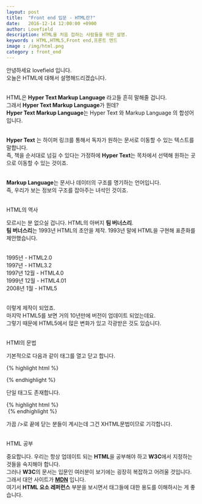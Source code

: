 ```yaml
---
layout: post
title:  "Front end 입문 - HTML란?"
date:   2016-12-14 12:00:00 +0900
author: Lovefield
description: HTML을 처음 접하는 사람들을 위한 설명.
keywords : HTML,HTML5,Front end,프론트 엔드
image : /img/html.png
category : front_end
---
```


안녕하세요 lovefield 입니다.<br>
오늘은 HTML에 대해서 설명해드리겠습니다.<br><br>

HTML은 <b class="blue">Hyper Text Markup Language</b> 라고들 흔히 말해줄 겁니다.<br>
그래서 <b class="blue">Hyper Text Markup Language</b>가 뭔데?<br>
<b class="blue">Hyper Text Markup Language</b>는 <span class="blue">Hyper Text</span> 와 <span class="blue">Markup Language</span> 의 합성어입니다.<br><br>

<b class="blue">Hyper Text</b> 는 하이퍼 링크를 통해서 독자가 원하는 문서로 이동할 수 있는 텍스트를 말합니다.<br>
즉, 책을 순서대로 넘길 수 있다는 가정하에 <b class="blue">Hyper Text</b>는 목차에서 선택해 원하는 곳으로 이동할 수 있는 것이죠.<br><br>

<b class="blue">Markup Language</b>는 문서나 데이터의 구조를 명기하는 언어입니다.<br>
즉, 우리가 보는 정보의 구조를 잡아주는 녀석인 것이죠.<br><br>

<p class="h2">HTML의 역사</p>

모르시는 분 없으실 겁니다. HTML의 아버지 <strong class="blue">팀 버너스리</strong>.<br>
<b class="blue">팀 버너스리</b>는 1993년 HTML의 초안을 제작. 1993년 말에 HTML을 구현해 표준화를 제안했습니다.<br><br>

1995년 - HTML2.0<br>
1997년 - HTML3.2<br>
1997년 12월 - HTML4.0<br>
1999년 12월 - HTML4.01<br>
2008년 1월 - HTML5<br><br>

이렇게 제작이 되었죠.<br>
마지막 HTML5를 보면 거의 10년만에 버전이 업데이트 되었는데요.<br>
그렇기 때문에 HTML5에서 많은 변화가 있고 각광받은 것도 있습니다.<br><br>

<p class="h2">HTMl의 문법</p>

기본적으로 다음과 같이 태그를 열고 닫고 합니다.

{% highlight html %}
<div></div>
{% endhighlight %}

단일 태그도 존재합니다.

{% highlight html %}
<br>
<img src="" alt="">
{% endhighlight %}

가끔 &#47;&gt;로 끝에 닫는 분들이 계시는데 그건 XHTML문법이므로 기각합니다.<br><br>

<p class="h2">HTML 공부</p>

중요합니다. 우리는 항상 업데이트 되는 <b class="blue">HTML</b>을 공부해야 하고 <b class="blue">W3C</b>에서 지정하는 것들을 숙지해야 합니다.<br>
그러나 <b class="blue">W3C</b>의 문서는 입문인 여러분이 보기에는 굉장히 복잡하고 어려울 것입니다.<br>
그래서 대안 사이트가 <a href="https://developer.mozilla.org/ko/" target="_blank"><b class="red">MDN</b></a> 입니다.<br>
여기서 <b class="blue">HTML 요소 레퍼런스</b> 부분을 보시면서 태그들에 대한 용도를 이해하시는 게 좋습니다.
